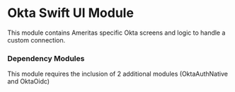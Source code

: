 # Okta Swift UI Module
This module contains Ameritas specific Okta screens and logic to handle a custom connection. 

### Dependency Modules
This module requires the inclusion of 2 additional modules (OktaAuthNative and OktaOidc)
